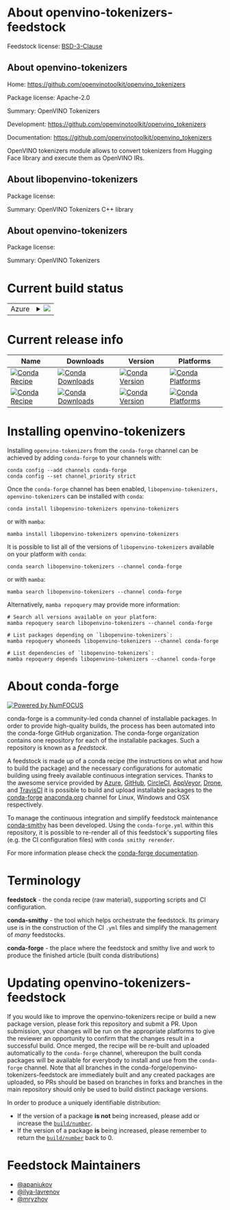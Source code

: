 About openvino-tokenizers-feedstock
===================================

Feedstock license: [BSD-3-Clause](https://github.com/conda-forge/openvino-tokenizers-feedstock/blob/main/LICENSE.txt)


About openvino-tokenizers
-------------------------

Home: https://github.com/openvinotoolkit/openvino_tokenizers

Package license: Apache-2.0

Summary: OpenVINO Tokenizers

Development: https://github.com/openvinotoolkit/openvino_tokenizers

Documentation: https://github.com/openvinotoolkit/openvino_tokenizers

OpenVINO tokenizers module allows to convert tokenizers from Hugging Face library and execute
them as OpenVINO IRs.


About libopenvino-tokenizers
----------------------------



Package license: 

Summary: OpenVINO Tokenizers C++ library

About openvino-tokenizers
-------------------------



Package license: 

Summary: OpenVINO Tokenizers

Current build status
====================


<table>
    
  <tr>
    <td>Azure</td>
    <td>
      <details>
        <summary>
          <a href="https://dev.azure.com/conda-forge/feedstock-builds/_build/latest?definitionId=21057&branchName=main">
            <img src="https://dev.azure.com/conda-forge/feedstock-builds/_apis/build/status/openvino-tokenizers-feedstock?branchName=main">
          </a>
        </summary>
        <table>
          <thead><tr><th>Variant</th><th>Status</th></tr></thead>
          <tbody><tr>
              <td>linux_64</td>
              <td>
                <a href="https://dev.azure.com/conda-forge/feedstock-builds/_build/latest?definitionId=21057&branchName=main">
                  <img src="https://dev.azure.com/conda-forge/feedstock-builds/_apis/build/status/openvino-tokenizers-feedstock?branchName=main&jobName=linux&configuration=linux%20linux_64_" alt="variant">
                </a>
              </td>
            </tr><tr>
              <td>osx_64</td>
              <td>
                <a href="https://dev.azure.com/conda-forge/feedstock-builds/_build/latest?definitionId=21057&branchName=main">
                  <img src="https://dev.azure.com/conda-forge/feedstock-builds/_apis/build/status/openvino-tokenizers-feedstock?branchName=main&jobName=osx&configuration=osx%20osx_64_" alt="variant">
                </a>
              </td>
            </tr><tr>
              <td>osx_arm64</td>
              <td>
                <a href="https://dev.azure.com/conda-forge/feedstock-builds/_build/latest?definitionId=21057&branchName=main">
                  <img src="https://dev.azure.com/conda-forge/feedstock-builds/_apis/build/status/openvino-tokenizers-feedstock?branchName=main&jobName=osx&configuration=osx%20osx_arm64_" alt="variant">
                </a>
              </td>
            </tr><tr>
              <td>win_64</td>
              <td>
                <a href="https://dev.azure.com/conda-forge/feedstock-builds/_build/latest?definitionId=21057&branchName=main">
                  <img src="https://dev.azure.com/conda-forge/feedstock-builds/_apis/build/status/openvino-tokenizers-feedstock?branchName=main&jobName=win&configuration=win%20win_64_" alt="variant">
                </a>
              </td>
            </tr>
          </tbody>
        </table>
      </details>
    </td>
  </tr>
</table>

Current release info
====================

| Name | Downloads | Version | Platforms |
| --- | --- | --- | --- |
| [![Conda Recipe](https://img.shields.io/badge/recipe-libopenvino--tokenizers-green.svg)](https://anaconda.org/conda-forge/libopenvino-tokenizers) | [![Conda Downloads](https://img.shields.io/conda/dn/conda-forge/libopenvino-tokenizers.svg)](https://anaconda.org/conda-forge/libopenvino-tokenizers) | [![Conda Version](https://img.shields.io/conda/vn/conda-forge/libopenvino-tokenizers.svg)](https://anaconda.org/conda-forge/libopenvino-tokenizers) | [![Conda Platforms](https://img.shields.io/conda/pn/conda-forge/libopenvino-tokenizers.svg)](https://anaconda.org/conda-forge/libopenvino-tokenizers) |
| [![Conda Recipe](https://img.shields.io/badge/recipe-openvino--tokenizers-green.svg)](https://anaconda.org/conda-forge/openvino-tokenizers) | [![Conda Downloads](https://img.shields.io/conda/dn/conda-forge/openvino-tokenizers.svg)](https://anaconda.org/conda-forge/openvino-tokenizers) | [![Conda Version](https://img.shields.io/conda/vn/conda-forge/openvino-tokenizers.svg)](https://anaconda.org/conda-forge/openvino-tokenizers) | [![Conda Platforms](https://img.shields.io/conda/pn/conda-forge/openvino-tokenizers.svg)](https://anaconda.org/conda-forge/openvino-tokenizers) |

Installing openvino-tokenizers
==============================

Installing `openvino-tokenizers` from the `conda-forge` channel can be achieved by adding `conda-forge` to your channels with:

```
conda config --add channels conda-forge
conda config --set channel_priority strict
```

Once the `conda-forge` channel has been enabled, `libopenvino-tokenizers, openvino-tokenizers` can be installed with `conda`:

```
conda install libopenvino-tokenizers openvino-tokenizers
```

or with `mamba`:

```
mamba install libopenvino-tokenizers openvino-tokenizers
```

It is possible to list all of the versions of `libopenvino-tokenizers` available on your platform with `conda`:

```
conda search libopenvino-tokenizers --channel conda-forge
```

or with `mamba`:

```
mamba search libopenvino-tokenizers --channel conda-forge
```

Alternatively, `mamba repoquery` may provide more information:

```
# Search all versions available on your platform:
mamba repoquery search libopenvino-tokenizers --channel conda-forge

# List packages depending on `libopenvino-tokenizers`:
mamba repoquery whoneeds libopenvino-tokenizers --channel conda-forge

# List dependencies of `libopenvino-tokenizers`:
mamba repoquery depends libopenvino-tokenizers --channel conda-forge
```


About conda-forge
=================

[![Powered by
NumFOCUS](https://img.shields.io/badge/powered%20by-NumFOCUS-orange.svg?style=flat&colorA=E1523D&colorB=007D8A)](https://numfocus.org)

conda-forge is a community-led conda channel of installable packages.
In order to provide high-quality builds, the process has been automated into the
conda-forge GitHub organization. The conda-forge organization contains one repository
for each of the installable packages. Such a repository is known as a *feedstock*.

A feedstock is made up of a conda recipe (the instructions on what and how to build
the package) and the necessary configurations for automatic building using freely
available continuous integration services. Thanks to the awesome service provided by
[Azure](https://azure.microsoft.com/en-us/services/devops/), [GitHub](https://github.com/),
[CircleCI](https://circleci.com/), [AppVeyor](https://www.appveyor.com/),
[Drone](https://cloud.drone.io/welcome), and [TravisCI](https://travis-ci.com/)
it is possible to build and upload installable packages to the
[conda-forge](https://anaconda.org/conda-forge) [anaconda.org](https://anaconda.org/)
channel for Linux, Windows and OSX respectively.

To manage the continuous integration and simplify feedstock maintenance
[conda-smithy](https://github.com/conda-forge/conda-smithy) has been developed.
Using the ``conda-forge.yml`` within this repository, it is possible to re-render all of
this feedstock's supporting files (e.g. the CI configuration files) with ``conda smithy rerender``.

For more information please check the [conda-forge documentation](https://conda-forge.org/docs/).

Terminology
===========

**feedstock** - the conda recipe (raw material), supporting scripts and CI configuration.

**conda-smithy** - the tool which helps orchestrate the feedstock.
                   Its primary use is in the construction of the CI ``.yml`` files
                   and simplify the management of *many* feedstocks.

**conda-forge** - the place where the feedstock and smithy live and work to
                  produce the finished article (built conda distributions)


Updating openvino-tokenizers-feedstock
======================================

If you would like to improve the openvino-tokenizers recipe or build a new
package version, please fork this repository and submit a PR. Upon submission,
your changes will be run on the appropriate platforms to give the reviewer an
opportunity to confirm that the changes result in a successful build. Once
merged, the recipe will be re-built and uploaded automatically to the
`conda-forge` channel, whereupon the built conda packages will be available for
everybody to install and use from the `conda-forge` channel.
Note that all branches in the conda-forge/openvino-tokenizers-feedstock are
immediately built and any created packages are uploaded, so PRs should be based
on branches in forks and branches in the main repository should only be used to
build distinct package versions.

In order to produce a uniquely identifiable distribution:
 * If the version of a package **is not** being increased, please add or increase
   the [``build/number``](https://docs.conda.io/projects/conda-build/en/latest/resources/define-metadata.html#build-number-and-string).
 * If the version of a package **is** being increased, please remember to return
   the [``build/number``](https://docs.conda.io/projects/conda-build/en/latest/resources/define-metadata.html#build-number-and-string)
   back to 0.

Feedstock Maintainers
=====================

* [@apaniukov](https://github.com/apaniukov/)
* [@ilya-lavrenov](https://github.com/ilya-lavrenov/)
* [@mryzhov](https://github.com/mryzhov/)

